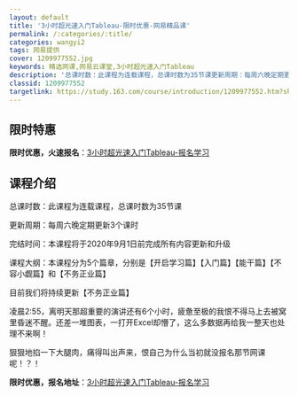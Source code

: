 ```yaml
---
layout: default
title: '3小时超光速入门Tableau-限时优惠-网易精品课'
permalink: /:categories/:title/
categories: wangyi2
tags: 网易提供
cover: 1209977552.jpg
keywords: 精选网课,网易云课堂,3小时超光速入门Tableau
description: '总课时数：此课程为连载课程，总课时数为35节课更新周期：每周六晚定期更新3个课时完结时间：本课程将于2020年9月1日前'
classid: 1209977552
targetlink: https://study.163.com/course/introduction/1209977552.htm?share=1&shareId=1025206652&utm_campaign=share&utm_medium=iphoneShare&utm_source=&utm_u=1025206652
---
```


## 限时特惠

**限时优惠，火速报名**：[3小时超光速入门Tableau-报名学习](https://study.163.com/course/introduction/1209977552.htm?share=1&shareId=1025206652&utm_campaign=share&utm_medium=iphoneShare&utm_source=&utm_u=1025206652)

## 课程介绍

总课时数：此课程为连载课程，总课时数为35节课

更新周期：每周六晚定期更新3个课时

完结时间：本课程将于2020年9月1日前完成所有内容更新和升级

课程大纲：本课程分为5个篇章，分别是【开启学习篇】【入门篇】【能干篇】【不容小觑篇】和【不务正业篇】

目前我们将持续更新【不务正业篇】



凌晨2:55，离明天那超重要的演讲还有6个小时，疲惫至极的我恨不得马上去被窝里昏迷不醒。还差一堆图表，一打开Excel却懵了，这么多数据再给我一整天也处理不来啊！

狠狠地掐一下大腿肉，痛得叫出声来，恨自己为什么当初就没报名那节网课呢！？！

**限时优惠，报名地址**：[3小时超光速入门Tableau-报名学习](https://study.163.com/course/introduction/1209977552.htm?share=1&shareId=1025206652&utm_campaign=share&utm_medium=iphoneShare&utm_source=&utm_u=1025206652)


